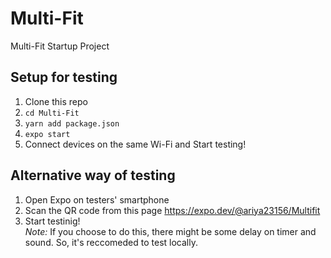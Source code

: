 # Multi-Fit
Multi-Fit Startup Project

## Setup for testing
1) Clone this repo  
2) `cd Multi-Fit`
3) `yarn add package.json`  
4) `expo start`
5) Connect devices on the same Wi-Fi and Start testing!

## Alternative way of testing
1) Open Expo on testers' smartphone
2) Scan the QR code from this page https://expo.dev/@ariya23156/Multifit 
3) Start testinig!  
*Note:* If you choose to do this, there might be some delay on timer and sound. So, it's reccomeded to test locally.
